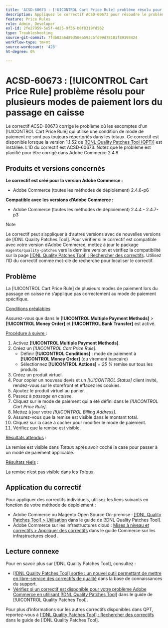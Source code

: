 ```yaml
---
title: 'ACSD-60673 : [!UICONTROL Cart Price Rule] problème résolu pour plusieurs modes de paiement lors du passage en caisse'
description: Appliquez le correctif ACSD-60673 pour résoudre le problème d'Adobe Commerce où les remises d'un [!UICONTROL Cart Price Rule] qui utilise une condition de mode de paiement ne sont pas toujours répertoriées dans les totaux.
feature: Price Rules
role: Admin, Developer
exl-id: 2fe27959-5e5f-4d25-9f56-b0f8319fd562
type: Troubleshooting
source-git-commit: 7fdb02a6d89d50ea593c5fd99d78101f89198424
workflow-type: tm+mt
source-wordcount: '428'
ht-degree: 0%

---
```


# ACSD-60673 : [!UICONTROL Cart Price Rule] problème résolu pour plusieurs modes de paiement lors du passage en caisse

Le correctif ACSD-60673 corrige le problème où les escomptes d&#39;un [!UICONTROL Cart Price Rule] qui utilise une condition de mode de paiement ne sont pas toujours répertoriés dans les totaux. Ce correctif est disponible lorsque la version 1.1.52 de [[!DNL Quality Patches Tool (QPT)]](https://experienceleague.adobe.com/fr/docs/commerce-operations/tools/quality-patches-tool/quality-patches-tool-to-self-serve-quality-patches) est installée. L’ID du correctif est ACSD-60673. Notez que le problème est planifié pour être corrigé dans Adobe Commerce 2.4.8.

## Produits et versions concernés

**Le correctif est créé pour la version Adobe Commerce :**

* Adobe Commerce (toutes les méthodes de déploiement) 2.4.6-p6

**Compatible avec les versions d’Adobe Commerce :**

* Adobe Commerce (toutes les méthodes de déploiement) 2.4.4 - 2.4.7-p3

>[!NOTE]
>
>Le correctif peut s’appliquer à d’autres versions avec de nouvelles versions de [!DNL Quality Patches Tool]. Pour vérifier si le correctif est compatible avec votre version d’Adobe Commerce, mettez à jour le package `magento/quality-patches` vers la dernière version et vérifiez la compatibilité sur la page [[!DNL Quality Patches Tool] : Rechercher des correctifs](https://experienceleague.adobe.com/tools/commerce-quality-patches/index.html?lang=fr). Utilisez l’ID du correctif comme mot-clé de recherche pour localiser le correctif.

## Problème

La [!UICONTROL Cart Price Rule] de plusieurs modes de paiement lors du passage en caisse ne s’applique pas correctement au mode de paiement spécifique.

<u>Conditions préalables</u>

Assurez-vous que dans le **[!UICONTROL Multiple Payment Methods]** > **[!UICONTROL Money Order]** et **[!UICONTROL Bank Transfer]** est activé.

<u>Procédure à suivre </u> :

1. Activez **[!UICONTROL Multiple Payment Methods]**.
1. Créez un *[!UICONTROL Cart Price Rule]*.
   * Définir **[!UICONTROL Conditions]** : mode de paiement à **[!UICONTROL Money Order]** (ou virement bancaire)
   * Sélectionnez **[!UICONTROL Actions]** = *25 %* remise sur tous les produits
1. Créez un produit virtuel.
1. Pour copier un nouveau devis et un *[!UICONTROL Status]* client invité, rendez-vous sur le storefront et effacez les cookies.
1. Ajoutez le produit virtuel au panier.
1. Passez à *passage en caisse*.
1. Cliquez sur le mode de paiement qui a été défini dans le *[!UICONTROL Cart Price Rule]*.
1. Mettez à jour votre *[!UICONTROL Billing Address]*.
1. Assurez-vous que la remise est visible dans le montant total.
1. Cliquez sur la case à cocher pour modifier le mode de paiement.
1. Vérifiez que la remise est visible.

<u>Résultats attendus</u> :

La remise est visible dans *Totaux* après avoir coché la case pour passer à un mode de paiement applicable.

<u>Résultats réels</u> :

La remise n’est pas visible dans les *Totaux*.

## Application du correctif

Pour appliquer des correctifs individuels, utilisez les liens suivants en fonction de votre méthode de déploiement :

* Adobe Commerce ou Magento Open Source On-premise : [[!DNL Quality Patches Tool] > Utilisation](/help/tools/quality-patches-tool/usage.md) dans le guide de [!DNL Quality Patches Tool].
* Adobe Commerce sur les infrastructures cloud : [Mises à niveau et correctifs > Appliquer des correctifs](https://experienceleague.adobe.com/docs/commerce-cloud-service/user-guide/develop/upgrade/apply-patches.html?lang=fr) dans le guide Commerce sur les infrastructures cloud .

## Lecture connexe

Pour en savoir plus sur [!DNL Quality Patches Tool], consultez :

* [[!DNL Quality Patches Tool] sortie : un nouvel outil permettant de mettre en libre-service des correctifs de qualité](https://experienceleague.adobe.com/fr/docs/commerce-operations/tools/quality-patches-tool/quality-patches-tool-to-self-serve-quality-patches) dans la base de connaissances du support.
* [Vérifiez si un correctif est disponible pour votre problème Adobe Commerce en utilisant [!DNL Quality Patches Tool]](/help/tools/quality-patches-tool/patches-available-in-qpt/check-patch-for-magento-issue-with-magento-quality-patches.md) dans le guide de [!UICONTROL Quality Patches Tool].

Pour plus d’informations sur les autres correctifs disponibles dans QPT, reportez-vous à [[!DNL Quality Patches Tool] : Rechercher des correctifs](https://experienceleague.adobe.com/tools/commerce-quality-patches/index.html?lang=fr) dans le guide de [!DNL Quality Patches Tool].
